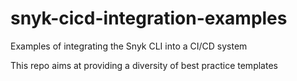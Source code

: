 # snyk-cicd-integration-examples
Examples of integrating the Snyk CLI into a CI/CD system

This repo aims at providing a diversity of best practice templates
